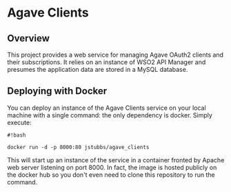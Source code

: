 # Agave Clients #

## Overview ##

This project provides a web service for managing Agave OAuth2 clients and their subscriptions. It relies on an instance
of WSO2 API Manager and presumes the application data are stored in a MySQL database.

## Deploying with Docker ##
You can deploy an instance of the Agave Clients service on your local machine with a single command: the only
dependency is docker. Simply execute:

```
#!bash

docker run -d -p 8000:80 jstubbs/agave_clients
```

This will start up an instance of the service in a container fronted by Apache web server listening on port 8000.
In fact, the image is hosted publicly on the docker hub so you don't even need to clone this repository to run the
command.